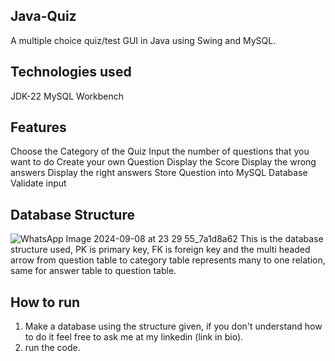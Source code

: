 ## Java-Quiz
A multiple choice quiz/test GUI in Java using Swing and MySQL.

## Technologies used
 JDK-22
 MySQL Workbench
 
## Features
Choose the Category of the Quiz
Input the number of questions that you want to do
Create your own Question
Display the Score
Display the wrong answers
Display the right answers
Store Question into MySQL Database
Validate input

## Database Structure
![WhatsApp Image 2024-09-08 at 23 29 55_7a1d8a62](https://github.com/user-attachments/assets/7f70308b-89e7-434d-ab67-94e0365c415f)
This is the database structure used, PK is primary key, FK is foreign key and the multi headed arrow from question table to category table represents many to one relation, same for answer table to question table. 

## How to run
1. Make a database using the structure given, if you don't understand how to do it feel free to ask me at my linkedin (link in bio).
2. run the code.

